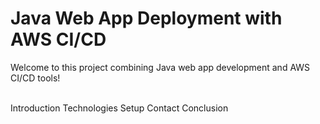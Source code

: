 
# Java Web App Deployment with AWS CI/CD

Welcome to this project combining Java web app development and AWS CI/CD tools! 


<br>
Introduction
Technologies
Setup
Contact
Conclusion


<br>